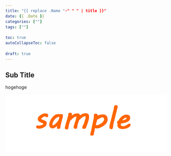 ```yaml
---
title: "{{ replace .Name "-" " " | title }}"
date: {{ .Date }}
categories: [""]
tags: [""]

toc: true
autoCollapseToc: false

draft: true
---
```


## Sub Title

hogehoge

![img](images/sample.png)
